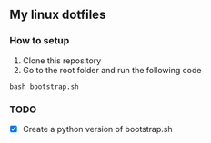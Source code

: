 ## My linux dotfiles

### How to setup

1. Clone this repository
2. Go to the root folder and run the following code

```
bash bootstrap.sh
```

### TODO

- [x] Create a python version of bootstrap.sh
